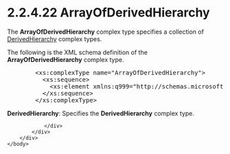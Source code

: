 <html dir="LTR" xmlns:mshelp="http://msdn.microsoft.com/mshelp" xmlns:ddue="http://ddue.schemas.microsoft.com/authoring/2003/5" xmlns:xlink="http://www.w3.org/1999/xlink" xmlns:tool="http://www.microsoft.com/tooltip">
    <head>
        <meta http-equiv="Content-Type" content="text/html; CHARSET=utf-8"></meta>
        <meta name="save" content="history"></meta>
        <title>2.2.4.22 ArrayOfDerivedHierarchy</title>
        <xml>
            <mshelp:toctitle title="2.2.4.22 ArrayOfDerivedHierarchy"></mshelp:toctitle>
            <mshelp:rltitle title="[MS-SSMDSWS-15]: ArrayOfDerivedHierarchy"></mshelp:rltitle>
            <mshelp:keyword index="A" term="db74352e-0ae4-4906-b63e-86a7cf431967"></mshelp:keyword>
            <mshelp:attr name="DCSext.ContentType" value="open specification"></mshelp:attr>
            <mshelp:attr name="AssetID" value="db74352e-0ae4-4906-b63e-86a7cf431967"></mshelp:attr>
            <mshelp:attr name="TopicType" value="kbRef"></mshelp:attr>
            <mshelp:attr name="DCSext.Title" value="[MS-SSMDSWS-15]: ArrayOfDerivedHierarchy" />
        </xml>
    </head>
    <body>
        <div id="header">
            <h1 class="heading">2.2.4.22 ArrayOfDerivedHierarchy</h1>
        </div>
        <div id="mainSection">
            <div id="mainBody">
                <div id="allHistory" class="saveHistory"></div>
                <div id="sectionSection0" class="section" name="collapseableSection">
                    

<p>The <b>ArrayOfDerivedHierarchy</b> complex type specifies a
collection of <a href="31d7da11-a079-4a62-b853-55ac3d7dbabd.htm">DerivedHierarchy</a>
complex types.</p>

<p>The following is the XML schema definition of the <b>ArrayOfDerivedHierarchy</b>
complex type.</p>

<dl>
<dd>
<div><pre>   &lt;xs:complexType name=&quot;ArrayOfDerivedHierarchy&quot;&gt;
     &lt;xs:sequence&gt;
       &lt;xs:element xmlns:q999=&quot;http://schemas.microsoft.com/sqlserver/masterdataservices/2009/09&quot; minOccurs=&quot;0&quot; maxOccurs=&quot;unbounded&quot; name=&quot;DerivedHierarchy&quot; nillable=&quot;true&quot; type=&quot;q999:DerivedHierarchy&quot; xmlns:xs=&quot;http://www.w3.org/2001/XMLSchema&quot; /&gt;
     &lt;/xs:sequence&gt;
   &lt;/xs:complexType&gt;
</pre></div>
</dd></dl>

<p><b>DerivedHierarchy</b>: Specifies the <b>DerivedHierarchy</b>
complex type.</p>


                </div>
            </div>
        </div>
    </body>
</html>